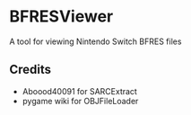 # BFRESViewer
A tool for viewing Nintendo Switch BFRES files

## Credits
- Aboood40091 for SARCExtract
- pygame wiki for OBJFileLoader
